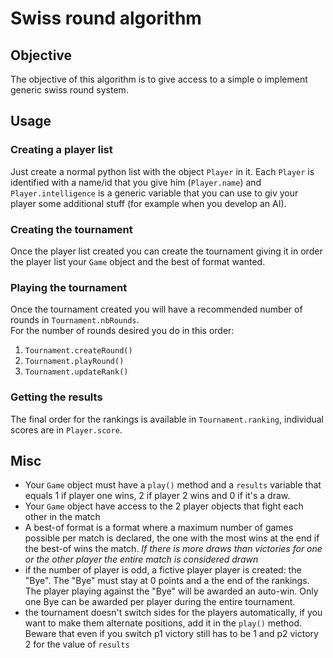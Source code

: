 # Swiss round algorithm

## Objective

The objective of this algorithm is to give access to a simple o implement generic swiss round system.

## Usage

### Creating a player list

Just create a normal python list with the object `Player` in it. Each `Player` is identified with a name/id that you give him (`Player.name`) and `Player.intelligence` is a generic variable that you can use to giv your player some additional stuff (for example when you develop an AI).

### Creating the tournament

Once the player list created you can create the tournament giving it in order the player list your `Game` object and the best of format wanted.

### Playing the tournament

Once the tournament created you will have a recommended number of rounds in `Tournament.nbRounds`.  
For the number of rounds desired you do in this order:
 1) `Tournament.createRound()`
 2) `Tournament.playRound()`
 3) `Tournament.updateRank()`

### Getting the results

The final order for the rankings is available in `Tournament.ranking`, individual scores are in `Player.score`.

## Misc

- Your `Game` object must have a `play()` method and a `results` variable that equals 1 if player one wins, 2 if player 2 wins and 0 if it's a draw.
- Your `Game` object have access to the 2 player objects that fight each other in the match
- A best-of format is a format where a maximum number of games possible per match is declared, the one with the most wins at the end if the best-of wins the match. *If there is more draws than victories for one or the other player the entire match is considered drawn*
- if the number of player is odd, a fictive player player is created: the "Bye". The "Bye" must stay at 0 points and a the end of the rankings. The player playing against the "Bye" will be awarded an auto-win. Only one Bye can be awarded per player during the entire tournament.
- the tournament doesn't switch sides for the players automatically, if you want to make them alternate positions, add it in the `play()` method. Beware that even if you switch p1 victory still has to be 1 and p2 victory 2 for the value of `results`